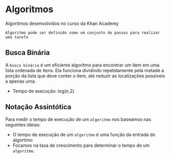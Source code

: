 # Algoritmos
Algoritmos desenvolvidos no curso da Khan Academy

`Algoritmo pode ser definido como um conjunto de passos para realizar uma tarefa`


## Busca Binária
A `busca binária` é um eficiente algoritmo para encontrar um item em uma lista ordenada de itens. Ela funciona dividindo repetidamente pela metade a porção da lista que deve conter o item, até reduzir as localizações possíveis a apenas uma.

* Tempo de execução: log(n,2)

## Notação Assintótica
Para medir o tempo de execução de um `algoritmo` nos baseamos nas seguintes ideias:
* O tempo de execução de um `algoritmo` é uma função da entrada do algortimo
* Focamos na taxa de crescimento para determinar o tempo de um `algoritmo`.

